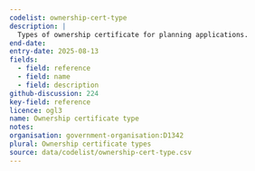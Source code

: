 ```yaml
---
codelist: ownership-cert-type
description: |
  Types of ownership certificate for planning applications.
end-date:
entry-date: 2025-08-13
fields:
  - field: reference
  - field: name
  - field: description
github-discussion: 224
key-field: reference
licence: ogl3
name: Ownership certificate type
notes:
organisation: government-organisation:D1342
plural: Ownership certificate types
source: data/codelist/ownership-cert-type.csv
---
```

